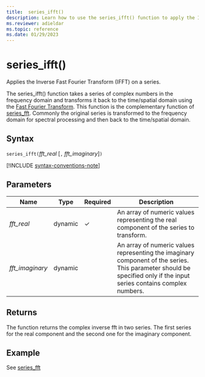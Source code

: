 ```yaml
---
title:  series_ifft()
description: Learn how to use the series_ifft() function to apply the Inverse Fast Fourier Transform (IFFT) on a series.
ms.reviewer: adieldar
ms.topic: reference
ms.date: 01/29/2023
---
```

# series_ifft()

Applies the Inverse Fast Fourier Transform (IFFT) on a series.  

The series_ifft() function takes a series of complex numbers in the frequency domain and transforms it back to the time/spatial domain using the [Fast Fourier Transform](https://en.wikipedia.org/wiki/Fast_Fourier_transform). This function is the complementary function of [series_fft](series-fft-function.md). Commonly the original series is transformed to the frequency domain for spectral processing and then back to the time/spatial domain.

## Syntax

`series_ifft(`*fft_real* [`,` *fft_imaginary*]`)`

[!INCLUDE [syntax-conventions-note](../../includes/syntax-conventions-note.md)]

## Parameters

| Name | Type | Required | Description |
|--|--|--|--|
| *fft_real* | dynamic | &check; | An array of numeric values representing the real component of the series to transform.|
| *fft_imaginary* | dynamic | | An array of numeric values representing the imaginary component of the series. This parameter should be specified only if the input series contains complex numbers.|

## Returns

The function returns the complex inverse fft in two series. The first series for the real component and the second one for the imaginary component.

## Example

See [series_fft](series-fft-function.md#example)
